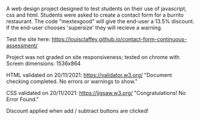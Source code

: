 A web design project designed to test students on their use of javascript, css and html. 
Students were asked to create a contact form for a burrito restaurant. 
The code "mextexgood" will give the end-user a 13.5% discount.
If the end-user chooses 'supersize' they will recieve a warning. 

Test the site here: https://louisclaffey.github.io/contact-form-continuous-assessment/


Project was not graded on site responsiveness;
tested on chrome with Screen dimensions: 1536x864

HTML validated on 20/11/2021:
https://validator.w3.org/
"Document checking completed. No errors or warnings to show."

CSS validated on 20/11/2021:
https://jigsaw.w3.org/
"Congratulations! No Error Found."

Discount applied when add / subtract buttons are clicked! 
